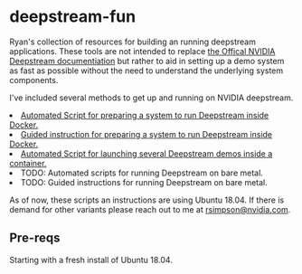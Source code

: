 # deepstream-fun
Ryan's collection of resources for building an running deepstream applications. These tools are not intended to replace <a href="https://docs.nvidia.com/metropolis/deepstream/dev-guide/">the Offical NVIDIA Deepstream documentiation</a> but rather to aid in setting up a demo system as fast as possible without the need to understand the underlying system components.

I've included several methods to get up and running on NVIDIA deepstream.
<li><a href="https://github.com/RyanAtNVIDIA/deepstream-fun/blob/main/initial-setup.sh">Automated Script for preparing a system to run Deepstream inside Docker.</a></li>
<li><a href="https://github.com/RyanAtNVIDIA/deepstream-fun/blob/main/initial-setup-deepstream-docker.md">Guided instruction for preparing a system to run Deepstream inside Docker.</a></li>
<li><a href="https://github.com/RyanAtNVIDIA/deepstream-fun/blob/main/run-demo.sh">Automated Script for launching several Deepstream demos inside a container.</a></li>
<li>TODO: Automated scripts for running Deepstream on bare metal.</li>
<li>TODO: Guided instructions for running Deepstream on bare metal.</li>

As of now, these scripts an instructions are using Ubuntu 18.04. If there is demand for other variants please reach out to me at rsimpson@nvidia.com.

## Pre-reqs
Starting with a fresh install of Ubuntu 18.04.
